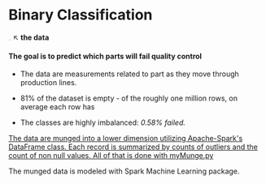 # __Binary Classification__

[<img src="img/logo.png" style="width: 5px;"/>](https://www.kaggle.com/c/bosch-production-line-performance/data) ↖  __the data__

#### The goal is to predict which parts will fail quality control
- The data are measurements related to part as they move through production lines.

- 81% of the dataset is empty - of the roughly one million rows, on average each row has
- The classes are highly imbalanced: *0.58% failed.*

[The data are munged into a lower dimension utilizing Apache-Spark's DataFrame class. Each record is summarized by counts of outliers and the count of non null values. All of that is done with myMunge.py](src/myMunge.py)

The munged data is modeled with Spark Machine Learning package.
